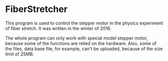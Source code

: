# FiberStretcher
This program is used to control the stepper motor in the physics experiment of fiber stretch. It was written in the winter of 2016.

The whole program can only work with special model stepper motor, because some of the functions are relied on the hardware. Also, some of the files, data base file, for example, can't be uploaded, because of the size limit of 25MB.
